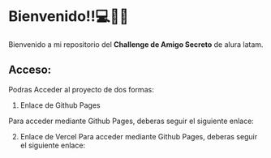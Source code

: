 # Bienvenido!!💻👩‍💻
Bienvenido a mi repositorio del <b>Challenge de Amigo Secreto</b> de alura latam.

## Acceso:
Podras Acceder al proyecto de dos formas:

1. Enlace de Github Pages

Para acceder mediante Github Pages, deberas seguir el siguiente enlace:



2. Enlace de Vercel
Para acceder mediante Github Pages, deberas seguir el siguiente enlace:

